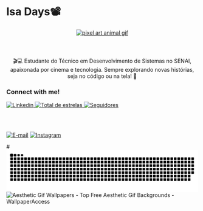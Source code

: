 #                                                               Isa Days📽️
<div align="center">
  <a href="https://git.io/typing-svg">
<img src="https://i.pinimg.com/originals/81/3a/de/813ade99d0c25c4a0b66a92d470cf218.gif" style="max-width: 500px; height: 237px; margin: 0px; width: 346px;" alt="pixel art animal gif">     
  </a>
</div>

<img align="center" alt="" src="./src/header-gif.gif">

#

<p align="center"> 🎬💻 Estudante do Técnico em Desenvolvimento de Sistemas no SENAI, apaixonada por cinema e tecnologia. Sempre explorando novas histórias, seja no código ou na tela! 🚀

<img align="right" alt="" height="190px" src="./src/study.gif">

<h3 align="left">Connect with me!</h3>
<p align="left">
   <a href="https://www.linkedin.com/in/isabella-dias-797a621a2/">
        <img 
            alt="Linkedin" 
            title="Linkedin" 
            src="https://custom-icon-badges.demolab.com/badge/-Meu%20Linkedin-blue?style=for-the-badge&logo=linkedin&logoColor=white"
        />
    </a> 
    <a href="https://github.com/isabella-dias?tab=repositories&sort=stargazers">
        <img 
            alt="Total de estrelas" 
            title="Total de estrelas GitHub" 
            src="https://custom-icon-badges.demolab.com/github/stars/isabella-dias?color=55960c&style=for-the-badge&labelColor=488207&logo=star&label=estrelas"
        />
      
   <a href="https://github.com/isabella-dias?tab=followers">
    <img 
        alt="Seguidores" 
        title="Me siga no GitHub!!" 
        src="https://img.shields.io/github/followers/isabella-dias?color=d33f49&label=Seguidores&logo=github&style=for-the-badge"
    />
</a>
</p>

<br/>
<br/>


[![E-mail](https://img.shields.io/badge/-Email-000?style=for-the-badge&logo=microsoft-outlook&logoColor=FF00F6&color:FFF)](mailto:isabelladias753@gmail.com)
[![Instagram](https://img.shields.io/badge/-Instagram-000?style=for-the-badge&logo=instagram&logoColor=FF00F6&color:FFF)](https://www.instagram.com/isinhadiass/)

<meta itemprop="contentUrl" href="https://giffiles.alphacoders.com/220/220122.gif"> # <picture align="center"> <source media="(prefers-color-scheme: dark)" srcset="https://raw.githubusercontent.com/mari4souza/mari4souza/output/github-contribution-grid-snake-dark.svg"> <source media="(prefers-color-scheme: light)" srcset="https://raw.githubusercontent.com/mari4souza/mari4souza/output/github-contribution-grid-snake-dark.svg"> <img align="center" alt="github contribution grid snake animation" src="https://raw.githubusercontent.com/mari4souza/mari4souza/output/github-contribution-grid-snake.svg"> </picture> <img src="https://wallpaperaccess.com/full/2641074.gif" jsaction="" class="sFlh5c FyHeAf iPVvYb" style="max-width: 1920px; height: 198px; margin: 0px; width: 352px;" alt="Aesthetic Gif Wallpapers - Top Free Aesthetic Gif Backgrounds - WallpaperAccess" jsname="kn3ccd">





                                     

